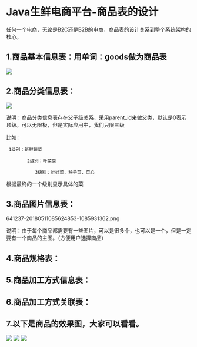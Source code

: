 # Java生鲜电商平台-商品表的设计

任何一个电商，无论是B2C还是B2B的电商，商品表的设计关系到整个系统架构的核心。

## 1.商品基本信息表：用单词：goods做为商品表
![](/static/image/641237-20180511085008395-2022270459.png)

## 2.商品分类信息表：
![](/static/image/641237-20180511085115897-1585944555.png)

说明：商品分类信息表存在父子级关系，采用parent_id来做父类，默认是0表示顶级。可以无限极，但是实际应用中，我们只限三级

比如：

     1级别：新鲜蔬菜

            2级别：叶菜类

               3级别：娃娃菜，秧子菜，菜心

 

根据最终的一个级别显示具体的菜

## 3.商品图片信息表：

641237-20180511085624853-1085931362.png

说明：由于每个商品都需要有一些图片，可以是很多个，也可以是一个，但是一定要有一个商品的主图。（方便用户选择商品）

## 4.商品规格表：

## 5.商品加工方式信息表：

## 6.商品加工方式关联表：

## 7.以下是商品的效果图，大家可以看看。
![](/static/image/641237-20180511090650157-1829014234.png)
![](/static/image/641237-20180511090702754-1340462555.png)
![](/static/image/641237-20180511090712805-684141631.png)